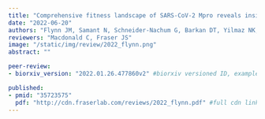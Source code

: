 ```yaml
---
title: "Comprehensive fitness landscape of SARS-CoV-2 Mpro reveals insights into viral resistance mechanisms"
date: "2022-06-20"
authors: "Flynn JM, Samant N, Schneider-Nachum G, Barkan DT, Yilmaz NK, Schiffer CA, Moquin SA, Dovala D, Bolon DNA"
reviewers: "Macdonald C, Fraser JS"
image: "/static/img/review/2022_flynn.png"
abstract: ""

peer-review:
- biorxiv_version: "2022.01.26.477860v2" #biorxiv versioned ID, example "5533316v1"

published:
- pmid: "35723575"
  pdf: "http://cdn.fraserlab.com/reviews/2022_flynn.pdf" #full cdn link
---
```

